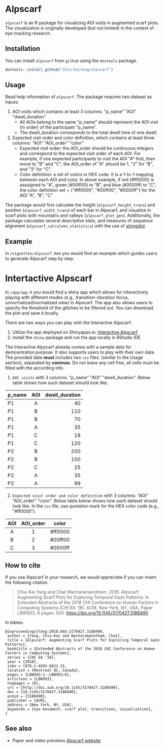 # Alpscarf

`alpscarf` is an R package for visualizing AOI visits in augmented scarf plots.
The visualization is originally developed (but not limited) in the context of eye-tracking research.

##  Installation

You can install `alpscarf` from `github` using the `devtools` package.

```r
devtools::install_github("Chia-KaiYang/alpscarf")
```
## Usage

Read help information of `alpscarf`. 
The package requires two dataset as inputs:
1. AOI visits which contains at least 3 columns: "p_name" "AOI" "dwell_duration"
    * All AOIs belong to the same "p_name" should represent the AOI visit (in order) of the participant "p_name".
    * The dwell_duration corresponds to the total dwell time of one dwell.
1. Expected visit order and color definition, which contains at least three columns: "AOI" "AOI_order" "color"
    * Expected visit order: the AOI_order should be continuous integers and correspond to the expected visit order of each AOI. For example, if one expected participants to visit the AOI "A" first, then move to "B" and "C", the AOI_order of "A" should be 1, "2" for "B", and "3" for "C".
    * Color definition: a set of colors in HEX code. It is a 1-to-1 mapping between each AOI and color. In above example, if red (#ff0000) is asssigned to "A", green (#00ff00) to "B", and blue (#0000ff) to "C", the color definition set = {"#ff0000", "#00ff00", "#0000ff"} for the AOI "A", "B", "C"

The package would first calculate the height (`alpscarf_height_trans`) and position (`alpscarf_width_trans`) of each bar in Alpscarf, and visualize in scarf plots with mountains and valleys (`alpscarf_plot_gen`). Additionally, the package calculates several descriptive stats, and measures of sequence alignment (`alpscarf_calculate_statistics`) with the use of [stringdist](https://github.com/markvanderloo/stringdist)

## Example

In `/vignettes/alpscarf.Rmd` you would find an example which guides users to generate Alpscarf step by step.

# Intertactive Alpscarf

In `/app/app.R` you would find a shiny app which allows for interactively playing with different modes (e.g., transition-/duration focus, unnormalized/normalized view) in Alpscarf. The app also allows users to specify the threshold of the glitches to be filtered out. You can download the plot and save it locally.

There are two ways you can play with the Interactive Alpscarf:

1. Utilize the app deployed on Shinyapps.io: [Interactive Alpscarf](https://chia-kai-yang.shinyapps.io/Alpscarf/)
1. Install the `shiny` package and run the app locally in RStudio IDE

The Interactive Alpscarf already comes with a sample data for demosntration purpose. It also supports users to play with their own data. The provided data **must** includes two `csv` files: (similar to the Usage section), separated by **commas**. Do not leave any cell free, all cells must be filled with the according info.
1. `AOI visits` with 3 columns: "p_name" "AOI" "dwell_duration". Below table shows how such dataset should look like.
   
|p_name | AOI | dwell_duration|
|---|:---:|---:|
|P1 | A | 40|
|P1 | B | 110|
|P1 | B | 70|
|P1 | A | 35|
|P1 | C | 18|
|P1 | C | 120|
|P2 | B | 200|
|P2 | B | 100|
|P2 | C | 25|
|P2 | A | 35|
|P2 | A | 99|

2. `Expected visit order and color definition` with 3 columns: "AOI" "AOI_order" "color". Below table below shows how such dataset should look like. In the `csv` file, use quotation mark for the HEX color code (e.g., "#ff0000").

|AOI | AOI_order | color|
|:---:|:---:|:---:|
|A | 1 | #ff0000|
|B | 2 | #00ff00|
|C | 3 | #0000ff|

## How to cite

If you use Alpscarf in your research, we would appreciate if you can insert the following citation


> Chia-Kai Yang and Chat Wacharamanotham. 2018. Alpscarf: Augmenting Scarf Plots for Exploring Temporal Gaze Patterns. In Extended Abstracts of the 2018 CHI Conference on Human Factors in Computing Systems (CHI EA '18). ACM, New York, NY, USA, Paper LBW503, 6 pages. DOI: https://doi.org/10.1145/3170427.3188490


In bibtex:

```
@inproceedings{Yang:2018:AAS:3170427.3188490,
 author = {Yang, Chia-Kai and Wacharamanotham, Chat},
 title = {Alpscarf: Augmenting Scarf Plots for Exploring Temporal Gaze Patterns},
 booktitle = {Extended Abstracts of the 2018 CHI Conference on Human Factors in Computing Systems},
 series = {CHI EA '18},
 year = {2018},
 isbn = {978-1-4503-5621-3},
 location = {Montreal QC, Canada},
 pages = {LBW503:1--LBW503:6},
 articleno = {LBW503},
 numpages = {6},
 url = {http://doi.acm.org/10.1145/3170427.3188490},
 doi = {10.1145/3170427.3188490},
 acmid = {3188490},
 publisher = {ACM},
 address = {New York, NY, USA},
 keywords = {eye movement, scarf plot, transitions, visualization},
} 
```

## See also

* Paper and video previews [Alpscarf website](https://chia-kaiyang.github.io/project/alpscarf/)

